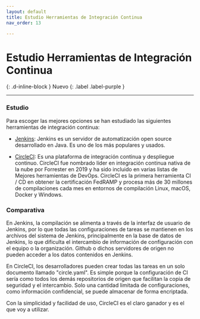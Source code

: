 ```yaml
---
layout: default
title: Estudio Herramientas de Integración Continua
nav_order: 13

---
```


# Estudio Herramientas de Integración Continua

{: .d-inline-block }
Nuevo
{: .label .label-purple }


---

### Estudio

Para escoger las mejores opciones se han estudiado las siguientes herramientas de integración continua:

* [Jenkins](https://www.jenkins.io/): Jenkins es un servidor de automatización open source desarrollado en Java. Es uno de los más populares y usados.


* [CircleCI](https://circleci.com/): Es una plataforma de integración continua y despliegue continuo. CircleCI fue nombrado líder en integración continua nativa de la nube por Forrester en 2019 y ha sido incluido en varias listas de Mejores herramientas de DevOps. CircleCI es la primera herramienta CI / CD en obtener la certificación FedRAMP y procesa más de 30 millones de compilaciones cada mes en entornos de compilación Linux, macOS, Docker y Windows.

### Comparativa

En Jenkins, la compilación se alimenta a través de la interfaz de usuario de Jenkins, por lo que todas las configuraciones de tareas se mantienen en los archivos del sistema de Jenkins, principalmente en la base de datos de Jenkins, lo que dificulta el intercambio de información de configuración con el equipo o la organización. Github o dichos servidores de origen no pueden acceder a los datos contenidos en Jenkins.

En CircleCI, los desarrolladores pueden crear todas las tareas en un solo documento llamado "circle.yaml". Es simple porque la configuración de CI sería como todos los demás repositorios de origen que facilitan la copia de seguridad y el intercambio. Solo una cantidad limitada de configuraciones, como información confidencial, se puede almacenar de forma encriptada.

Con la simplicidad y facilidad de uso, CircleCI es el claro ganador y es el que voy a utilizar.
